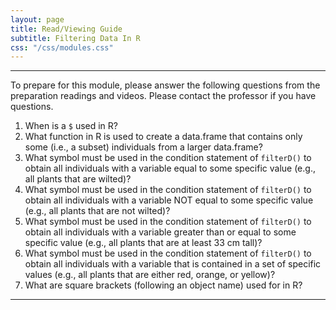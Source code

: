 ```yaml
---
layout: page
title: Read/Viewing Guide
subtitle: Filtering Data In R
css: "/css/modules.css"
---
```


----

<div class="alert alert-warning">
To prepare for this module, please answer the following questions from the preparation readings and videos. Please contact the professor if you have questions.
</div>

1. When is a `$` used in R?
1. What function in R is used to create a data.frame that contains only some (i.e., a subset) individuals from a larger data.frame?
1. What symbol must be used in the condition statement of `filterD()` to obtain all individuals with a variable equal to some specific value (e.g., all plants that are wilted)?
1. What symbol must be used in the condition statement of `filterD()` to obtain all individuals with a variable NOT equal to some specific value (e.g., all plants that are not wilted)?
1. What symbol must be used in the condition statement of `filterD()` to obtain all individuals with a variable greater than or equal to some specific value (e.g., all plants that are at least 33 cm tall)?
1. What symbol must be used in the condition statement of `filterD()` to obtain all individuals with a variable that is contained in a set of specific values (e.g., all plants that are either red, orange, or yellow)?
1. What are square brackets (following an object name) used for in R?

----
